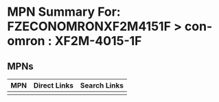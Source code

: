 



# MPN Summary For: FZECONOMRONXF2M4151F > con-omron : XF2M-4015-1F

## MPNs
  

|MPN|Direct Links|Search Links|
| :--- | :--- | :--- |
||||
